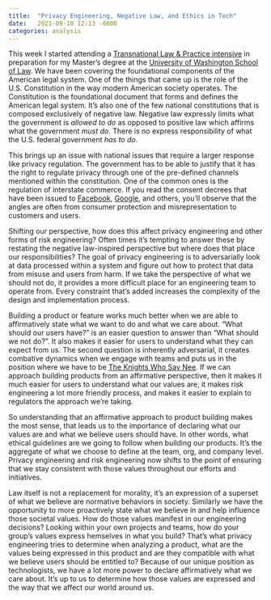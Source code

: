 ```yaml
---
title:  "Privacy Engineering, Negative Law, and Ethics in Tech"
date:   2021-09-10 12:13 -0800
categories: analysis
---
```

This week I started attending a [Transnational Law & Practice intensive](
https://www.law.uw.edu/academics/continuing-education/summer-institute) in
preparation for my Master’s degree at the [University of Washington School of
Law](https://www.law.uw.edu/academics/mj). We have been covering the
foundational components of the American legal system. One of the things that
came up is the role of the U.S. Constitution in the way modern American society
operates. The Constitution is the foundational document that forms and defines
the American legal system. It’s also one of the few national constitutions that
is composed exclusively of negative law. Negative law expressly limits what the
government is *allowed to do* as opposed to positive law which affirms what the
government *must do*. There is no express responsibility of what the U.S.
federal government *has to do*.

This brings up an issue with national issues that require a larger response like
privacy regulation. The government has to be able to justify that it has the
right to regulate privacy through one of the pre-defined channels mentioned
within the constitution. One of the common ones is the regulation of interstate
commerce. If you read the consent decrees that have been issued to [Facebook](
https://www.ftc.gov/system/files/documents/cases/182_3109_facebook_order_filed_7-24-19.pdf),
[Google](https://www.ftc.gov/sites/default/files/documents/cases/2011/03/110330googlebuzzagreeorder.pdf),
and others, you’ll observe that the angles are often from consumer protection
and misrepresentation to customers and users.

Shifting our perspective, how does this affect privacy engineering and other
forms of risk engineering? Often times it’s tempting to answer these by
restating the negative law-inspired perspective but where does that place our
responsibilities? The goal of privacy engineering is to adversarially look at
data processed within a system and figure out how to protect that data from
misuse and users from harm. If we take the perspective of what we should not do,
it provides a more difficult place for an engineering team to operate from.
Every constraint that’s added increases the complexity of the design and
implementation process.

Building a product or feature works much better when we are able to
affirmatively state what we want to do and what we care about. “What should our
users have?” is an easier question to answer than “What should we not do?”. It
also makes it easier for users to understand what they can expect from us. The
second question is inherently adversarial, it creates combative dynamics when we
engage with teams and puts us in the position where we have to be [The Knights
Who Say Nee](https://www.youtube.com/watch?v=0e2kaQqxmQ0). If we can approach
building products from an affirmative perspective, then it makes it much easier
for users to understand what our values are, it makes risk engineering a lot
more friendly process, and makes it easier to explain to regulators the approach
we’re taking.

So understanding that an affirmative approach to product building makes the most
sense, that leads us to the importance of declaring what our values are and what
we believe users should have. In other words, what ethical guidelines are we
going to follow when building our products. It’s the aggregate of what we choose
to define at the team, org, and company level. Privacy engineering and risk
engineering now shifts to the point of ensuring that we stay consistent with
those values throughout our efforts and initiatives.

Law itself is not a replacement for morality, it’s an expression of a superset
of what we believe are normative behaviors in society. Similarly we have the
opportunity to more proactively state what we believe in and help influence
those societal values. How do those values manifest in our engineering
decisions? Looking within your own projects and teams, how do your group’s
values express hemselves in what you build? That’s what privacy engineering
tries to determine when analyzing a product, what are the values being expressed
in this product and are they compatible with what we believe users should be
entitled to? Because of our unique position as technologists, we have a lot more
power to declare affirmatively what we care about. It’s up to us to determine
how those values are expressed and the way that we affect our world around us.